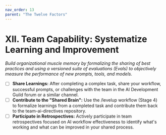 ```yaml
---
nav_order: 13
parent: "The Twelve Factors"
---
```

# XII. Team Capability: Systematize Learning and Improvement

*Build organizational muscle memory by formalizing the sharing of best practices and using a versioned suite of evaluations (Evals) to objectively measure the performance of new prompts, tools, and models.*

- [ ] **Share Learnings:** After completing a complex task, share your workflow, successful prompts, or challenges with the team in the AI Development Guild forum or a similar channel.
- [ ] **Contribute to the "Shared Brain":** Use the /levelup workflow (Stage 4) to formalize learnings from a completed task and contribute them back to the team-ai-directives repository.
- [ ] **Participate in Retrospectives:** Actively participate in team retrospectives focused on AI workflow effectiveness to identify what's working and what can be improved in your shared process.
